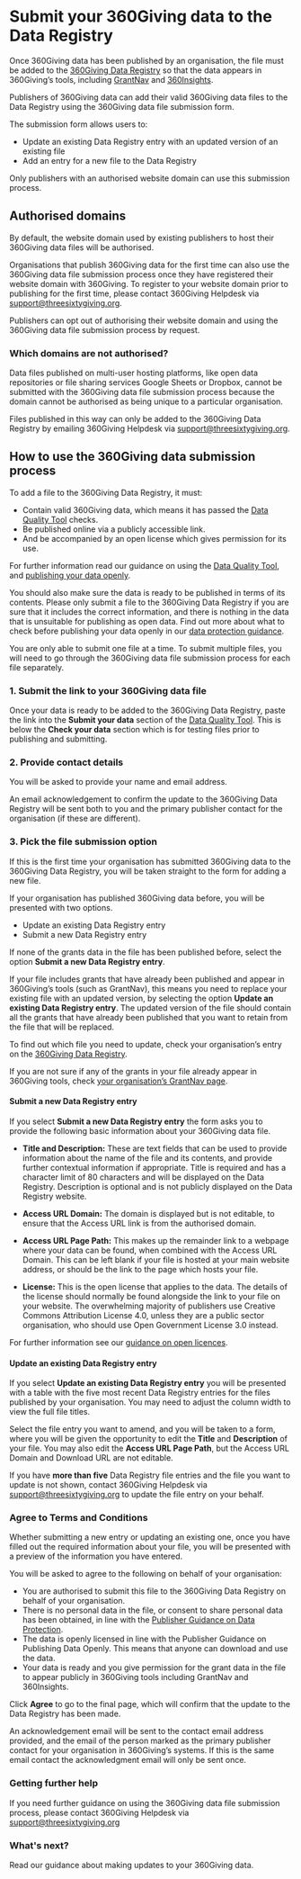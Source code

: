 # Submit your 360Giving data to the Data Registry
Once 360Giving data has been published by an organisation, the file must be added to the <a href="https://data.threesixtygiving.org/" target="_blank">360Giving Data Registry</a> so that the data appears in 360Giving’s tools, including <a href="https://grantnav.threesixtygiving.org" target="_blank">GrantNav</a> and <a href="https://insights.threesixtygiving.org" target="_blank">360Insights</a>.

Publishers of 360Giving data can add their valid 360Giving data files to the Data Registry using the 360Giving data file submission form. 

The submission form allows users to:
- Update an existing Data Registry entry with an updated version of an existing file
- Add an entry for a new file to the Data Registry

Only publishers with an authorised website domain can use this submission process.

## Authorised domains
By default, the website domain used by existing publishers to host their 360Giving data files will be authorised.

Organisations that publish 360Giving data for the first time can also use the 360Giving data file submission process once they have registered their website domain with 360Giving. To register to your website domain prior to publishing for the first time, please contact 360Giving Helpdesk via <support@threesixtygiving.org>.

Publishers can opt out of authorising their website domain and using the 360Giving data file submission process by request.

### Which domains are not authorised?
Data files published on multi-user hosting platforms, like open data repositories or file sharing services Google Sheets or Dropbox, cannot be submitted with the 360Giving data file submission process because the domain cannot be authorised as being unique to a particular organisation. 

Files published in this way can only be added to the 360Giving Data Registry by emailing 360Giving Helpdesk via <support@threesixtygiving.org>.

## How to use the 360Giving data submission process
To add a file to the 360Giving Data Registry, it must:
- Contain valid 360Giving data, which means it has passed the <a href="https://dataquality.threesixtygiving.org/" target="_blank">Data Quality Tool</a> checks.
- Be published online via a publicly accessible link.
- And be accompanied by an open license which gives permission for its use.

For further information read our guidance on using the [Data Quality Tool](../../guidance/data-quality/), and [publishing your data openly](../../guidance/publish-data-openly/).

You should also make sure the data is ready to be published in terms of its contents. Please only submit a file to the 360Giving Data Registry if you are sure that it includes the correct information, and there is nothing in the data that is unsuitable for publishing as open data. Find out more about what to check before publishing your data openly in our [data protection guidance](../../guidance/data-protection/).


You are only able to submit one file at a time. To submit multiple files, you will need to go through the 360Giving data file submission process for each file separately.

### 1. Submit the link to your 360Giving data file
Once your data is ready to be added to the 360Giving Data Registry, paste the link into the **Submit your data** section of the <a href="https://dataquality.threesixtygiving.org/" target="_blank">Data Quality Tool</a>. This is below the **Check your data** section which is for testing files prior to publishing and submitting.

### 2. Provide contact details
You will be asked to provide your name and email address.

An email acknowledgement to confirm the update to the 360Giving Data Registry will be sent both to you and the primary publisher contact for the organisation (if these are different).

### 3. Pick the file submission option
If this is the first time your organisation has submitted 360Giving data to the 360Giving Data Registry, you will be taken straight to the form for adding a new file.

If your organisation has published 360Giving data before, you will be presented with two options.
- Update an existing Data Registry entry
- Submit a new Data Registry entry

If none of the grants data in the file has been published before, select the option **Submit a new Data Registry entry**.

If your file includes grants that have already been published and appear in 360Giving’s tools (such as GrantNav), this means you need to replace your existing file with an updated version, by selecting the option **Update an existing Data Registry entry**. The updated version of the file should contain all the grants that have already been published that you want to retain from the file that will be replaced.

To find out which file you need to update, check your organisation’s entry on the <a href="https://data.threesixtygiving.org/" target="_blank">360Giving Data Registry</a>.

If you are not sure if any of the grants in your file already appear in 360Giving tools, check <a href="https://grantnav.threesixtygiving.org/funders" target="_blank">your organisation’s GrantNav page</a>.

#### Submit a new Data Registry entry
If you select **Submit a new Data Registry entry** the form asks you to provide the following basic information about your 360Giving data file.

- **Title and Description:** These are text fields that can be used to provide information about the name of the file and its contents, and provide further contextual information if appropriate. Title is required and has a character limit of 80 characters and will be displayed on the Data Registry. 
Description is optional and is not publicly displayed on the Data Registry website.

- **Access URL Domain:** The domain is displayed but is not editable, to ensure that the Access URL link is from the authorised domain.

- **Access URL Page Path:** This makes up the remainder link to a webpage where your data can be found, when combined with the Access URL Domain. This can be left blank if your file is hosted at your main website address, or should be the link to the page which hosts your file.

- **License:** This is the open license that applies to the data. The details of the license should normally be found alongside the link to your file on your website. 
The overwhelming majority of publishers use Creative Commons Attribution License 4.0, unless they are a public sector organisation, who should use Open Government License 3.0 instead.

For further information see our [guidance on open licences](../../guidance/publish-data-openly/).

#### Update an existing Data Registry entry
If you select **Update an existing Data Registry entry** you will be presented with a table with the five most recent Data Registry entries for the files published by your organisation. You may need to adjust the column width to view the full file titles.

Select the file entry you want to amend, and you will be taken to a form, where you will be given the opportunity to edit the **Title** and **Description** of your file. You may also edit the **Access URL Page Path**, but the Access URL Domain and Download URL are not editable.

If you have **more than five** Data Registry file entries and the file you want to update is not shown, contact 360Giving Helpdesk via <support@threesixtygiving.org> to update the file entry on your behalf.

### Agree to Terms and Conditions
Whether submitting a new entry or updating an existing one, once you have filled out the required information about your file, you will be presented with a preview of the information you have entered.

You will be asked to agree to the following on behalf of your organisation:
- You are authorised to submit this file to the 360Giving Data Registry on behalf of your organisation.
- There is no personal data in the file, or consent to share personal data has been obtained, in line with the [Publisher Guidance on Data Protection](../../guidance/data-protection/).
- The data is openly licensed in line with the Publisher Guidance on Publishing Data Openly. This means that anyone can download and use the data.
- Your data is ready and you give permission for the grant data in the file to appear publicly in 360Giving tools including GrantNav and 360Insights.

Click **Agree** to go to the final page, which will confirm that the update to the Data Registry has been made.

An acknowledgement email will be sent to the contact email address provided, and the email of the person marked as the primary publisher contact for your organisation in 360Giving’s systems. If this is the same email contact the acknowledgment email will only be sent once. 

### Getting further help
If you need further guidance on using the 360Giving data file submission process, please contact 360Giving Helpdesk via support@threesixtygiving.org

### What's next?
Read our guidance about making updates to your 360Giving data.
